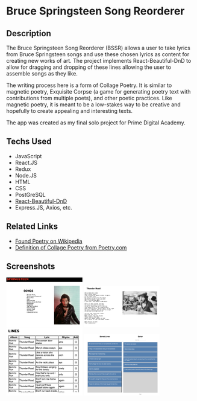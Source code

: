 
# Bruce Springsteen Song Reorderer

## Description
The Bruce Springsteen Song Reorderer (BSSR) allows a user to take lyrics from Bruce Springsteen songs and use these chosen lyrics as content for creating new works of art. The project implements React-Beautiful-DnD to allow for dragging and dropping of these lines allowing the user to assemble songs as they like. 

The writing process here is a form of Collage Poetry. It is similar to magnetic poetry, Exquisite Corpse (a game for generating poetry text with contributions from multiple poets), and other poetic practices. Like magnetic poetry, it is meant to be a low-stakes way to be creative and hopefully to create appealing and interesting texts.

The app was created as my final solo project for Prime Digital Academy. 

## Techs Used

- JavaScript
- React.JS
- Redux
- Node.JS
- HTML
- CSS
- PostGreSQL
- [React-Beautiful-DnD](https://github.com/atlassian/react-beautiful-dnd)
- Express.JS, Axios, etc.

## Related Links

- [Found Poetry on Wikipedia](https://en.wikipedia.org/wiki/Found_poetry)
- [Definition of Collage Poetry from Poetry.com](https://www.poetryfoundation.org/learn/glossary-terms/collage)

## Screenshots

<img src="/documentation/images/home.png" width="40%">

<img src="/documentation/images/lyrics.png" width="40%">

<img src="/documentation/images/lineslist.png" width="40%">

<img src="/documentation/images/editor.png" width="40%">
